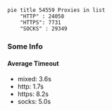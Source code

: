 
```mermaid
pie title 54559 Proxies in list
    "HTTP" : 24058
    "HTTPS": 7731
    "SOCKS" : 29349
```

### Some Info
#### Average Timeout

- mixed: 3.6s
- http: 1.7s
- https: 8.2s
- socks: 5.0s